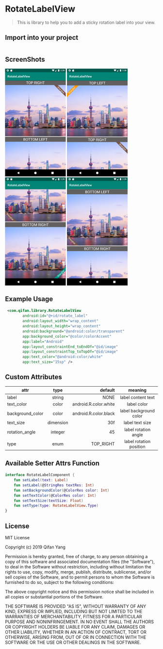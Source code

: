# RotateLabelView
>This is library to help you to add a sticky rotation label into your view.

## Import into your project

```

```

## ScreenShots
 <img src="https://raw.githubusercontent.com/underwindfall/blogAssets/master/lib/RotationLabel/1.png" width="200px" />
 <img src="https://raw.githubusercontent.com/underwindfall/blogAssets/master/lib/RotationLabel/2.png" width="200px" />
 <img src="https://raw.githubusercontent.com/underwindfall/blogAssets/master/lib/RotationLabel/3.png" width="200px" />
 <img src="https://raw.githubusercontent.com/underwindfall/blogAssets/master/lib/RotationLabel/4.png" width="200px" />

## Example Usage
```xml
 <com.qifan.library.RotateLabelView
        android:id="@+id/rotate_label"
        android:layout_width="wrap_content"
        android:layout_height="wrap_content"
        android:background="@android:color/transparent"
        app:background_color="@color/colorAccent"
        app:label="Android"
        app:layout_constraintEnd_toEndOf="@id/image"
        app:layout_constraintTop_toTopOf="@id/image"
        app:text_color="@android:color/white"
        app:text_size="15sp" />
```

## Custom Attributes

| attr        | type          | default | meaning |
| ------------- |:-------------:| -----:|:-------------:|
| label    | string | NONE |  label content text|
| text_color     | color      |   android.R.color.white | label color|
| background_color| color      |    android.R.color.black |label background color|
| text_size| dimension      |    30f |label text size|
| rotation_angle| integer      |    45 |label rotation angle|
| type| enum      |    TOP_RIGHT |label rotation position|

## Available Setter Attrs Function
```kotlin
interface RotateLabelComponent {
    fun setLabel(text: Label)
    fun setLabel(@StringRes textRes: Int)
    fun setBackgroundColor(@ColorRes color: Int)
    fun setTextColor(@ColorRes color: Int)
    fun setTextSize(textSize: Float)
    fun setType(type: RotateLabelView.Type)
}
```

## License
MIT License

Copyright (c) 2019 Qifan Yang

Permission is hereby granted, free of charge, to any person obtaining a copy
of this software and associated documentation files (the "Software"), to deal
in the Software without restriction, including without limitation the rights
to use, copy, modify, merge, publish, distribute, sublicense, and/or sell
copies of the Software, and to permit persons to whom the Software is
furnished to do so, subject to the following conditions:

The above copyright notice and this permission notice shall be included in all
copies or substantial portions of the Software.

THE SOFTWARE IS PROVIDED "AS IS", WITHOUT WARRANTY OF ANY KIND, EXPRESS OR
IMPLIED, INCLUDING BUT NOT LIMITED TO THE WARRANTIES OF MERCHANTABILITY,
FITNESS FOR A PARTICULAR PURPOSE AND NONINFRINGEMENT. IN NO EVENT SHALL THE
AUTHORS OR COPYRIGHT HOLDERS BE LIABLE FOR ANY CLAIM, DAMAGES OR OTHER
LIABILITY, WHETHER IN AN ACTION OF CONTRACT, TORT OR OTHERWISE, ARISING FROM,
OUT OF OR IN CONNECTION WITH THE SOFTWARE OR THE USE OR OTHER DEALINGS IN THE
SOFTWARE.